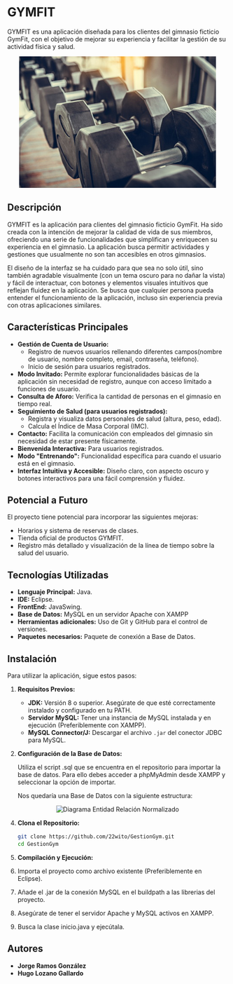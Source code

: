 # GYMFIT

GYMFIT es una aplicación diseñada para los clientes del gimnasio ficticio GymFit, con el objetivo de mejorar su experiencia y facilitar la gestión de su actividad física y salud.

<p align="center">
  <img src="https://github.com/22wito/GestionGym/blob/master/src/Imagenes/GymImage.jpg?raw=true" alt="Pantalla de Acceso de GYMFIT" width="450"/>
</p>
  
## Descripción

GYMFIT es la aplicación para clientes del gimnasio ficticio GymFit. Ha sido creada con la intención de mejorar la calidad de vida de sus miembros, ofreciendo una serie de funcionalidades que simplifican y enriquecen su experiencia en el gimnasio. La aplicación busca permitir actividades y gestiones que usualmente no son tan accesibles en otros gimnasios.

El diseño de la interfaz se ha cuidado para que sea no solo útil, sino también agradable visualmente (con un tema oscuro para no dañar la vista) y fácil de interactuar, con botones y elementos visuales intuitivos que reflejan fluidez en la aplicación. Se busca que cualquier persona pueda entender el funcionamiento de la aplicación, incluso sin experiencia previa con otras aplicaciones similares.

## Características Principales

*   **Gestión de Cuenta de Usuario:**
    *   Registro de nuevos usuarios rellenando diferentes campos(nombre de usuario, nombre completo, email, contraseña, teléfono).
    *   Inicio de sesión para usuarios registrados.
*   **Modo Invitado:** Permite explorar funcionalidades básicas de la aplicación sin necesidad de registro, aunque con acceso limitado a funciones de usuario.
*   **Consulta de Aforo:** Verifica la cantidad de personas en el gimnasio en tiempo real.
*   **Seguimiento de Salud (para usuarios registrados):**
    *   Registra y visualiza datos personales de salud (altura, peso, edad).
    *   Calcula el Índice de Masa Corporal (IMC).
*   **Contacto:** Facilita la comunicación con empleados del gimnasio sin necesidad de estar presente físicamente.
*   **Bienvenida Interactiva:** Para usuarios registrados.
*   **Modo "Entrenando":** Funcionalidad específica para cuando el usuario está en el gimnasio.
*   **Interfaz Intuitiva y Accesible:** Diseño claro, con aspecto oscuro y botones interactivos para una fácil comprensión y fluidez.


## Potencial a Futuro

El proyecto tiene potencial para incorporar las siguientes mejoras:
*   Horarios y sistema de reservas de clases.
*   Tienda oficial de productos GYMFIT.
*   Registro más detallado y visualización de la línea de tiempo sobre la salud del usuario.


## Tecnologías Utilizadas

*   **Lenguaje Principal:** Java.
*   **IDE:** Eclipse.
*   **FrontEnd:** JavaSwing.
*   **Base de Datos:** MySQL en un servidor Apache con XAMPP
*   **Herramientas adicionales:** Uso de Git y GitHub para el control de versiones.
*   **Paquetes necesarios:** Paquete de conexión a Base de Datos.

## Instalación

Para utilizar la aplicación, sigue estos pasos:

1. **Requisitos Previos:**
    *   **JDK:** Versión 8 o superior. Asegúrate de que esté correctamente instalado y configurado en tu PATH.
    *   **Servidor MySQL:** Tener una instancia de MySQL instalada y en ejecución (Preferiblemente con XAMPP).
    *   **MySQL Connector/J:** Descargar el archivo `.jar` del conector JDBC para MySQL.

2.  **Configuración de la Base de Datos:**

    Utiliza el script .sql que se encuentra en el repositorio para importar la base de datos. Para ello debes acceder a phpMyAdmin desde XAMPP y seleccionar la opción de importar.

    Nos quedaría una Base de Datos con la siguiente estructura:
   <p align="center">
  <img src="https://github.com/22wito/GestionGym/blob/master/src/Imagenes/EntidadRelación.png?raw=true" alt = "Diagrama Entidad Relación Normalizado" width="450"/>
</p>


4.  **Clona el Repositorio:**
    ```bash
    git clone https://github.com/22wito/GestionGym.git
    cd GestionGym
    ```

5.  **Compilación y Ejecución:**
  1. Importa el proyecto como archivo existente (Preferiblemente en Eclipse).
  2. Añade el .jar de la conexión MySQL en el buildpath a las librerias del proyecto.
  3. Asegúrate de tener el servidor Apache y MySQL activos en XAMPP.
  4. Busca la clase inicio.java y ejecútala.

## Autores

*   **Jorge Ramos González**
*   **Hugo Lozano Gallardo**
